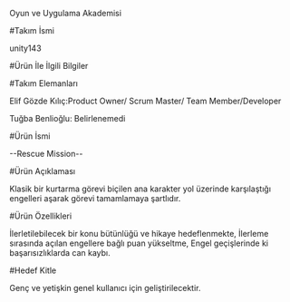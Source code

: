 Oyun ve Uygulama Akademisi

#Takım İsmi

unity143


#Ürün İle İlgili Bilgiler

#Takım Elemanları

Elif Gözde Kılıç:Product Owner/ Scrum Master/ Team Member/Developer

Tuğba Benlioğlu: Belirlenemedi

#Ürün İsmi

--Rescue Mission--

#Ürün Açıklaması

Klasik bir kurtarma görevi biçilen ana karakter yol üzerinde karşılaştığı engelleri aşarak görevi tamamlamaya şartlıdır.


#Ürün Özellikleri

İlerletilebilecek bir konu bütünlüğü ve hikaye hedeflenmekte, 
İlerleme sırasında açılan engellere bağlı puan yükseltme,
Engel geçişlerinde ki başarısızlıklarda can kaybı.


#Hedef Kitle

Genç ve yetişkin genel kullanıcı için geliştirilecektir. 
